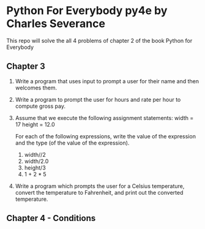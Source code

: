 # Python For Everybody py4e by Charles Severance

This repo will solve the all 4 problems of chapter 2 of the book Python for Everybody

## Chapter 3
1. Write a program that uses input to prompt a user for their name and then welcomes them.
2. Write a program to prompt the user for hours and rate per hour to compute gross pay.
3. Assume that we execute the following assignment statements:
    width = 17
    height = 12.0

    For each of the following expressions, write the value of the expression and the
    type (of the value of the expression).

    1. width//2
    2. width/2.0
    3. height/3
    4. 1 + 2 * 5

4. Write a program which prompts the user for a Celsius temperature, convert the temperature to Fahrenheit, and print out the converted temperature.

## Chapter 4 - Conditions